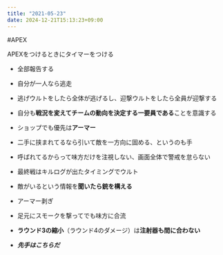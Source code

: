 ```yaml
---
title: "2021-05-23"
date: 2024-12-21T15:13:23+09:00
---
```

#APEX

APEXをつけるときにタイマーをつける

- 全部報告する
- 自分が一人なら逃走

- 逃げウルトをしたら全体が逃げるし、迎撃ウルトをしたら全員が迎撃する
- 自分も**戦況を変えてチームの動向を決定する一要員である**ことを意識する

- ショップでも優先は**アーマー**
- 二手に挟まれてるなら引いて敵を一方向に固める、というのも手

- 呼ばれてるからって味方だけを注視しない、画面全体で警戒を怠らない
- 最終戦はキルログが出たタイミングでウルト

- 敵がいるという情報を**聞いたら銃を構える**
- アーマー剥ぎ
- 足元にスモークを撃ってでも味方に合流

- **ラウンド3の縮小**（ラウンド4のダメージ）は**注射器も間に合わない**

- ***先手はこちらだ***
